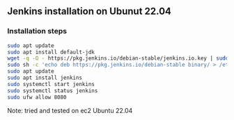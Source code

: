 ## Jenkins installation on Ubunut 22.04

### Installation steps

```bash
sudo apt update
sudo apt install default-jdk
wget -q -O - https://pkg.jenkins.io/debian-stable/jenkins.io.key | sudo apt-key add -
sudo sh -c 'echo deb https://pkg.jenkins.io/debian-stable binary/ > /etc/apt/sources.list.d/jenkins.list'
sudo apt update
sudo apt install jenkins
sudo systemctl start jenkins
sudo systemctl status jenkins
sudo ufw allow 8080
```

Note: tried and tested on ec2 Ubuntu 22.04
